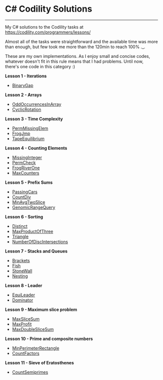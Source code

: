 # C# Codility Solutions
-----------------

My C# solutions to the Codility tasks at https://codility.com/programmers/lessons/

Almost all of the tasks were straightforward and the available time was more than enough, but few took me more than the 120min to reach 100% ._.

These are my own implementations. As I enjoy small and concise codes, whatever doesn't fit in this rule means that I had problems. Until now, there's one code in this category :)


**Lesson 1 - Iterations**

 - [BinaryGap](Lesson%201%20-%20Iterations/BinaryGap.cs)

**Lesson 2 - Arrays**

 - [OddOccurrencesInArray](Lesson%202%20-%20Arrays/OddOccurrencesInArray.cs)
 - [CyclicRotation](Lesson%202%20-%20Arrays/CyclicRotation.cs)

**Lesson 3 - Time Complexity**

 - [PermMissingElem](Lesson%203%20-%20Time%20Complexity/PermMissingElem.cs)
 - [FrogJmp](Lesson%203%20-%20Time%20Complexity/FrogJmp.cs)
 - [TapeEquilibrium](Lesson%203%20-%20Time%20Complexity/TapeEquilibrium.cs)

**Lesson 4 - Counting Elements**

 - [MissingInteger](Lesson%204%20-%20Counting%20Elements/MissingInteger.cs)
 - [PermCheck](Lesson%204%20-%20Counting%20Elements/PermCheck.cs)
 - [FrogRiverOne](Lesson%204%20-%20Counting%20Elements/FrogRiverOne.cs)
 - [MaxCounters](Lesson%204%20-%20Counting%20Elements/MaxCounters.cs)

**Lesson 5 - Prefix Sums**

 - [PassingCars](Lesson%205%20-%20Prefix%20Sums/PassingCars.cs)
 - [CountDiv](Lesson%205%20-%20Prefix%20Sums/CountDiv.cs)
 - [MinAvgTwoSlice](Lesson%205%20-%20Prefix%20Sums/MinAvgTwoSlice.cs)
 - [GenomicRangeQuery](Lesson%205%20-%20Prefix%20Sums/GenomicRangeQuery.cs)

**Lesson 6 - Sorting**

 - [Distinct](Lesson%206%20-%20Sorting/Distinct.cs)
 - [MaxProductOfThree](Lesson%206%20-%20Sorting/MaxProductOfThree.cs)
 - [Triangle](Lesson%206%20-%20Sorting/Triangle.cs)
 - [NumberOfDiscIntersections](Lesson%206%20-%20Sorting/NumberOfDiscIntersections.cs)

**Lesson 7 - Stacks and Queues**

 - [Brackets](Lesson%207%20-%20Stacks%20and%20Queues/Brackets.cs)
 - [Fish](Lesson%207%20-%20Stacks%20and%20Queues/Fish.cs)
 - [StoneWall](Lesson%207%20-%20Stacks%20and%20Queues/StoneWall.cs)
 - [Nesting](Lesson%207%20-%20Stacks%20and%20Queues/Nesting.cs)
 
**Lesson 8 - Leader**

 - [EquiLeader](Lesson%208%20-%20Leader/EquiLeader.cs)
 - [Dominator](Lesson%208%20-%20Leader/Dominator.cs)

**Lesson 9 - Maximum slice problem**

 - [MaxSliceSum](Lesson%209%20-%20Maximum%20slice%20problem/MaxSliceSum.cs)
 - [MaxProfit](Lesson%209%20-%20Maximum%20slice%20problem/MaxProfit.cs)
 - [MaxDoubleSliceSum](Lesson%209%20-%20Maximum%20slice%20problem/MaxDoubleSliceSum.cs)

**Lesson 10 - Prime and composite numbers**

 - [MinPerimeterRectangle](Lesson%2010%20-%20Prime%20and%20composite%20numbers/MinPerimeterRectangle.cs)
 - [CountFactors](Lesson%2010%20-%20Prime%20and%20composite%20numbers/CountFactors.cs)

**Lesson 11 - Sieve of Eratosthenes**
 - [CountSemiprimes](Lesson%2011%20-%20Sieve%20of%20Eratosthenes/CountSemiprimes.cs)
